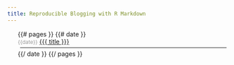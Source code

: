 ```yaml
---
title: Reproducible Blogging with R Markdown
---
```


<style>
ul.posts {
  margin-top: 15px;
}
ul.posts li {
  list-style: none
}
ul.posts hr {
  margin: 5px 5px;
}
ul.posts span {
  font-size: 12px;
  color: #999;
}
</style>



<ul class="posts">
{{# pages }}
 {{# date }}
 <li>
  <span class='pull-right'>{{date}}</span> 
  <a href="{{site.url}}{{link}}">{{{ title }}}</a>
  <hr class='light_hr'/>
 </li>
 {{/ date }}
{{/ pages }}
</ul>

